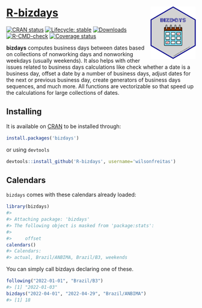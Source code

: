 # [R-bizdays](https://cran.r-project.org/package=bizdays) <img src="man/figures/logo.png" align="right" width="120" />

<!-- badges: start -->
[![CRAN status](https://www.r-pkg.org/badges/version/bizdays)](https://cran.r-project.org/package=bizdays)
[![Lifecycle: stable](https://img.shields.io/badge/lifecycle-stable-brightgreen.svg)](https://lifecycle.r-lib.org/articles/stages.html#stable)
[![Downloads](http://cranlogs.r-pkg.org/badges/bizdays)](https://cran.r-project.org/package=bizdays)
[![R-CMD-check](https://github.com/wilsonfreitas/R-bizdays/actions/workflows/check-standard.yaml/badge.svg)](https://github.com/wilsonfreitas/R-bizdays/actions/workflows/check-standard.yaml)
[![Coverage status](https://codecov.io/gh/wilsonfreitas/R-bizdays/branch/master/graph/badge.svg)](https://app.codecov.io/github/wilsonfreitas/R-bizdays?branch=master)
<!-- badges: end -->

**bizdays** computes business days between dates based on collections of
nonworking days and nonworking weekdays (usually weekends). It also
helps with other issues related to business days calculations like check
whether a date is a business day, offset a date by a number of business
days, adjust dates for the next or previous business day, create
generators of business days sequences, and much more. All functions are
vectorizable so that speed up the calculations for large collections of
dates.

## Installing

It is available on [CRAN](https://cran.r-project.org/package=bizdays) to
be installed through:

``` r
install.packages('bizdays')
```

or using `devtools`

``` r
devtools::install_github('R-bizdays', username='wilsonfreitas')
```

## Calendars

`bizdays` comes with these calendars already loaded:

``` r
library(bizdays)
#> 
#> Attaching package: 'bizdays'
#> The following object is masked from 'package:stats':
#> 
#>     offset
calendars()
#> Calendars: 
#> actual, Brazil/ANBIMA, Brazil/B3, weekends
```

You can simply call bizdays declaring one of these.

``` r
following("2022-01-01", "Brazil/B3")
#> [1] "2022-01-03"
bizdays("2022-04-01", "2022-04-29", "Brazil/ANBIMA")
#> [1] 18
```
